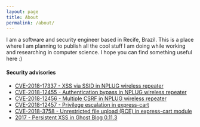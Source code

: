 ```yaml
---
layout: page
title: About
permalink: /about/
---
```


I am a software and security engineer based in Recife, Brazil. This is a place
where I am planning to publish all the cool stuff I am doing while working and
researching in computer science. I hope you can find something
useful here :)

<h4>Security advisories</h4>
<p>
<ul>
  <li>
    <a href="https://seclists.org/fulldisclosure/2018/Oct/18">
      CVE-2018-17337 - XSS via SSID in NPLUG wireless repeater
    </a>
  </li>
  <li>
    <a href="https://seclists.org/fulldisclosure/2018/Oct/18">
      CVE-2018-12455 - Authentication bypass in NPLUG wireless repeater
    </a>
  </li>
  <li>
    <a href="https://seclists.org/fulldisclosure/2018/Oct/18">
      CVE-2018-12456 - Multiple CSRF in NPLUG wireless repeater
    </a>
  </li>
  <li>
    <a href="https://cve.mitre.org/cgi-bin/cvename.cgi?name=CVE-2018-12457">
      CVE-2018-12457 - Privilege escalation in express-cart
    </a>
  </li>
  <li>
    <a href="https://cve.mitre.org/cgi-bin/cvename.cgi?name=CVE-2018-3758">
      CVE-2018-3758 - Unrestricted file upload (RCE) in express-cart module
    </a>
  </li>
  <li>
    <a href="https://seclists.org/fulldisclosure/2017/Jan/49">
      2017 - Persistent XSS in Ghost Blog 0.11.3 
    </a>
  </li>
</ul>
